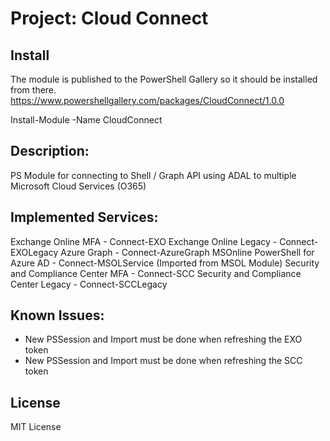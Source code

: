 # Project: Cloud Connect

## Install
The module is published to the PowerShell Gallery so it should be installed from there.
https://www.powershellgallery.com/packages/CloudConnect/1.0.0

Install-Module -Name CloudConnect

## Description:
PS Module for connecting to Shell / Graph API using ADAL to multiple Microsoft Cloud Services (O365)

## Implemented Services:
Exchange Online MFA                     - Connect-EXO
Exchange Online Legacy                  - Connect-EXOLegacy
Azure Graph                             - Connect-AzureGraph
MSOnline PowerShell for Azure AD        - Connect-MSOLService (Imported from MSOL Module)
Security and Compliance Center MFA      - Connect-SCC
Security and Compliance Center Legacy   - Connect-SCCLegacy

## Known Issues:
- New PSSession and Import must be done when refreshing the EXO token
- New PSSession and Import must be done when refreshing the SCC token

## License
MIT License